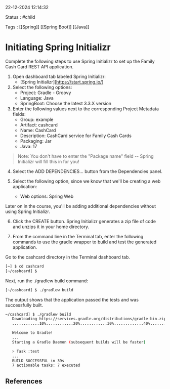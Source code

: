 22-12-2024 12:14:32

Status : #child 

Tags : [[Spring]] [[Spring Boot]] [[Java]]

# Initiating Spring Initializr

Complete the following steps to use Spring Initializr to set up the Family Cash Card REST API application.

1. Open dashboard tab labeled Spring Initializr:
	 - [Spring Initializr][https://start.spring.io/]
2. Select the following options:
	 - Project: Gradle - Groovy
	 - Language: Java
	 - SpringBoot: Choose the latest 3.3.X version
3. Enter the following values next to the corresponding Project Metadata fields:
      - Group: example
      - Artifact: cashcard
      - Name: CashCard
      - Description: CashCard service for Family Cash Cards
      - Packaging: Jar
      - Java: 17

 > Note: You don't have to enter the "Package name" field -- Spring Initializr will fill this in for you!

4. Select the ADD DEPENDENCIES... button from the Dependencies panel.

5. Select the following option, since we know that we'll be creating a web application:
	  - Web options: Spring Web

  Later on in the course, you'll be adding additional dependencies without using Spring Initializr.

6. Click the CREATE button. Spring Initializr generates a zip file of code and unzips it in your home directory.

7. From the command line in the Terminal tab, enter the following commands to use the gradle wrapper to build and test the generated application.

Go to the cashcard directory in the Terminal dashboard tab.
   
  ```bash
[~] $ cd cashcard
[~/cashcard] $
```  
   
Next, run the ./gradlew build command:

```bash
[~/cashcard] $ ./gradlew build
```

The output shows that the application passed the tests and was successfully built.
```bash
~/cashcard] $ ./gradlew build
   Downloading https://services.gradle.org/distributions/gradle-bin.zip
   ............10%............20%............30%.............40%............50%............60%............70%.............80%............90%............100%

   Welcome to Gradle!
   ...
   Starting a Gradle Daemon (subsequent builds will be faster)

   > Task :test
   ...
   BUILD SUCCESSFUL in 39s
   7 actionable tasks: 7 executed

```

## References


